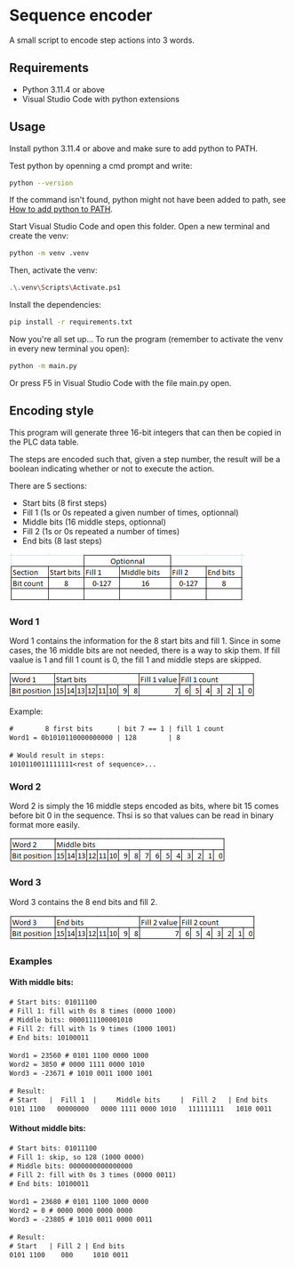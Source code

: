 # Sequence encoder
A small script to encode step actions into 3 words.

## Requirements
- Python 3.11.4 or above
- Visual Studio Code with python extensions

## Usage
Install python 3.11.4 or above and make sure to add python to PATH.

Test python by openning a cmd prompt and write:
```sh
python --version
```
If the command isn't found, python might not have been added to path, see [How to add python to PATH](https://www.educative.io/answers/how-to-add-python-to-path-variable-in-windows).

Start Visual Studio Code and open this folder. Open a new terminal and create the venv:
```sh
python -m venv .venv
```
Then, activate the venv:
```sh
.\.venv\Scripts\Activate.ps1
```
Install the dependencies:
```sh
pip install -r requirements.txt
```
Now you're all set up...
To run the program (remember to activate the venv in every new terminal you open):
```sh
python -m main.py
```
Or press F5 in Visual Studio Code with the file main.py open.


## Encoding style
This program will generate three 16-bit integers that can then be copied in the PLC data table.

The steps are encoded such that, given a step number, the result will be a boolean indicating whether or not to execute the action.

There are 5 sections:
- Start bits (8 first steps)
- Fill 1 (1s or 0s repeated a given number of times, optionnal)
- Middle bits (16 middle steps, optionnal)
- Fill 2 (1s or 0s repeated a number of times)
- End bits (8 last steps)

![Encoding style](https://github.com/Civelier/SequenceEncoder/blob/main/images/Encoding%20Style.PNG?raw=true)

### Word 1
Word 1 contains the information for the 8 start bits and fill 1. Since in some cases, the 16 middle bits are not needed, there is a way to skip them. If fill vaalue is 1 and fill 1 count is 0, the fill 1 and middle steps are skipped.

![Word 1](https://github.com/Civelier/SequenceEncoder/blob/main/images/Word%201.PNG?raw=true)

Example:
```
#        8 first bits      | bit 7 == 1 | fill 1 count
Word1 = 0b1010110000000000 | 128        | 8

# Would result in steps:
1010110011111111<rest of sequence>...
```

### Word 2
Word 2 is simply the 16 middle steps encoded as bits, where bit 15 comes before bit 0 in the sequence. Thsi is so that values can be read in binary format more easily.

![Word 2](https://github.com/Civelier/SequenceEncoder/blob/main/images/Word%202.PNG?raw=true)

### Word 3
Word 3 contains the 8 end bits and fill 2.

![Word 3](https://github.com/Civelier/SequenceEncoder/blob/main/images/Word%203.PNG?raw=true)


### Examples
#### With middle bits:
```
# Start bits: 01011100
# Fill 1: fill with 0s 8 times (0000 1000)
# Middle bits: 0000111100001010
# Fill 2: fill with 1s 9 times (1000 1001)
# End bits: 10100011

Word1 = 23560 # 0101 1100 0000 1000
Word2 = 3850 # 0000 1111 0000 1010
Word3 = -23671 # 1010 0011 1000 1001

# Result:
# Start   |  Fill 1  |     Middle bits     |  Fill 2   | End bits
0101 1100   00000000   0000 1111 0000 1010   111111111   1010 0011
```

#### Without middle bits:
```
# Start bits: 01011100
# Fill 1: skip, so 128 (1000 0000)
# Middle bits: 0000000000000000
# Fill 2: fill with 0s 3 times (0000 0011)
# End bits: 10100011

Word1 = 23680 # 0101 1100 1000 0000
Word2 = 0 # 0000 0000 0000 0000
Word3 = -23805 # 1010 0011 0000 0011

# Result:
# Start   | Fill 2 | End bits
0101 1100    000     1010 0011
```
